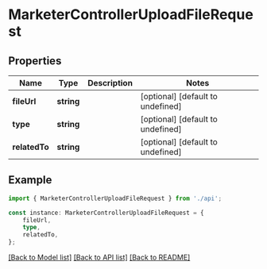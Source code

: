 # MarketerControllerUploadFileRequest


## Properties

Name | Type | Description | Notes
------------ | ------------- | ------------- | -------------
**fileUrl** | **string** |  | [optional] [default to undefined]
**type** | **string** |  | [optional] [default to undefined]
**relatedTo** | **string** |  | [optional] [default to undefined]

## Example

```typescript
import { MarketerControllerUploadFileRequest } from './api';

const instance: MarketerControllerUploadFileRequest = {
    fileUrl,
    type,
    relatedTo,
};
```

[[Back to Model list]](../README.md#documentation-for-models) [[Back to API list]](../README.md#documentation-for-api-endpoints) [[Back to README]](../README.md)
